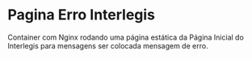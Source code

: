 # Pagina Erro Interlegis
Container com Nginx rodando uma página estática da Página Inicial do Interlegis para mensagens ser colocada mensagem de erro.
